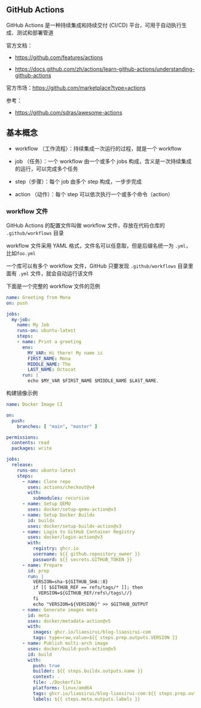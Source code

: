 ## GitHub Actions

GitHub Actions 是一种持续集成和持续交付 (CI/CD) 平台，可用于自动执行生成、测试和部署管道

官方文档：

- <https://github.com/features/actions>

- <https://docs.github.com/zh/actions/learn-github-actions/understanding-github-actions>

官方市场：<https://github.com/marketplace?type=actions>

参考：

- <https://github.com/sdras/awesome-actions>

## 基本概念

- workflow （工作流程）：持续集成一次运行的过程，就是一个 workflow

- job （任务）：一个 workflow 由一个或多个 jobs 构成，含义是一次持续集成的运行，可以完成多个任务

- step（步骤）：每个 job 由多个 step 构成，一步步完成

- action （动作）：每个 step 可以依次执行一个或多个命令（action）

### workflow 文件

GitHub Actions 的配置文件叫做 workflow 文件，存放在代码仓库的 `.github/workflows` 目录

workflow 文件采用 YAML 格式，文件名可以任意取，但是后缀名统一为 `.yml`，比如`foo.yml`

一个库可以有多个 workflow 文件，GitHub 只要发现 `.github/workflows` 目录里面有 `.yml` 文件，就会自动运行该文件

下面是一个完整的 workflow 文件的范例

```yaml
name: Greeting from Mona
on: push

jobs:
  my-job:
    name: My Job
    runs-on: ubuntu-latest
    steps:
    - name: Print a greeting
      env:
        MY_VAR: Hi there! My name is
        FIRST_NAME: Mona
        MIDDLE_NAME: The
        LAST_NAME: Octocat
      run: |
        echo $MY_VAR $FIRST_NAME $MIDDLE_NAME $LAST_NAME.
```

构建镜像示例

```yaml
name: Docker Image CI

on:
  push:
    branches: [ "main", "master" ]

permissions:
  contents: read
  packages: write

jobs:
  release:
    runs-on: ubuntu-latest
    steps:
      - name: Clone repo
        uses: actions/checkout@v4
        with:
          submodules: recursive
      - name: Setup QEMU
        uses: docker/setup-qemu-action@v3
      - name: Setup Docker Buildx
        id: buildx
        uses: docker/setup-buildx-action@v3
      - name: Login to GitHub Container Registry
        uses: docker/login-action@v3
        with:
          registry: ghcr.io
          username: ${{ github.repository_owner }}
          password: ${{ secrets.GITHUB_TOKEN }}
      - name: Prepare
        id: prep
        run: |
          VERSION=sha-${GITHUB_SHA::8}
          if [[ $GITHUB_REF == refs/tags/* ]]; then
            VERSION=${GITHUB_REF/refs\/tags\//}
          fi
          echo "VERSION=${VERSION}" >> $GITHUB_OUTPUT
      - name: Generate images meta
        id: meta
        uses: docker/metadata-action@v5
        with:
          images: ghcr.io/liaosirui/blog-liaosirui-com
          tags: type=raw,value=${{ steps.prep.outputs.VERSION }}
      - name: Publish multi-arch image
        uses: docker/build-push-action@v5
        id: build
        with:
          push: true
          builder: ${{ steps.buildx.outputs.name }}
          context: .
          file: ./Dockerfile
          platforms: linux/amd64
          tags: ghcr.io/liaosirui/blog-liaosirui-com:${{ steps.prep.outputs.VERSION }}
          labels: ${{ steps.meta.outputs.labels }}

```

